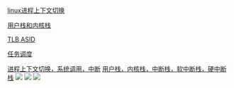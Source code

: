 [linux进程上下文切换](https://cloud.tencent.com/developer/article/1710837)

[用户栈和内核栈](https://www.huaweicloud.com/articles/359d7c5a96089200119047b61da76098.html)

[TLB ASID](https://zhuanlan.zhihu.com/p/108425561)

[任务调度](https://zhuanlan.zhihu.com/p/108309339)

[进程上下文切换，系统调用，中断](https://time.geekbang.org/column/article/69859)
[用户栈，内核栈，中断栈，软中断栈，硬中断栈](https://blog.csdn.net/yangkuanqaz85988/article/details/52403726)
![](/Users/chris/workspace/xsource/linux/src/main/java/os/images/系统调用上下文切换.jpg)
![](/Users/chris/workspace/xsource/linux/src/main/java/os/images/进程上下文切换.jpg)
![](/Users/chris/workspace/xsource/linux/src/main/java/os/images/中断上下文切换.jpg)
